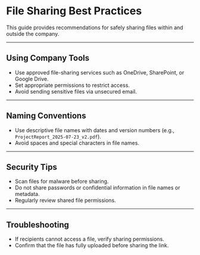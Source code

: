 # File Sharing Best Practices

This guide provides recommendations for safely sharing files within and outside the company.

---

## Using Company Tools

- Use approved file-sharing services such as OneDrive, SharePoint, or Google Drive.  
- Set appropriate permissions to restrict access.  
- Avoid sending sensitive files via unsecured email.

---

## Naming Conventions

- Use descriptive file names with dates and version numbers (e.g., `ProjectReport_2025-07-23_v2.pdf`).  
- Avoid spaces and special characters in file names.

---

## Security Tips

- Scan files for malware before sharing.  
- Do not share passwords or confidential information in file names or metadata.  
- Regularly review shared file permissions.

---

## Troubleshooting

- If recipients cannot access a file, verify sharing permissions.  
- Confirm that the file has fully uploaded before sharing the link.

